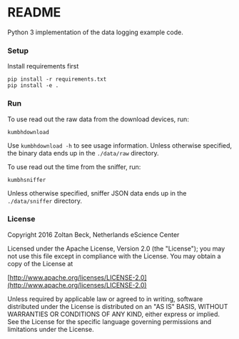 # README #

Python 3 implementation of the data logging example code.

### Setup ###

Install requirements first

```shell
pip install -r requirements.txt
pip install -e .
```

### Run ###

To use read out the raw data from the download devices, run:

```shell
kumbhdownload
```
Use `kumbhdownload -h` to see usage information.
Unless otherwise specified, the binary data ends up in the `./data/raw` directory.

To use read out the time from the sniffer, run:

```shell
kumbhsniffer
```
Unless otherwise specified, sniffer JSON data ends up in the `./data/sniffer` directory.

### License ###
Copyright 2016 Zoltan Beck, Netherlands eScience Center

Licensed under the Apache License, Version 2.0 (the "License");
you may not use this file except in compliance with the License.
You may obtain a copy of the License at

[http://www.apache.org/licenses/LICENSE-2.0](http://www.apache.org/licenses/LICENSE-2.0)

Unless required by applicable law or agreed to in writing, software
distributed under the License is distributed on an "AS IS" BASIS,
WITHOUT WARRANTIES OR CONDITIONS OF ANY KIND, either express or implied.
See the License for the specific language governing permissions and
limitations under the License.
